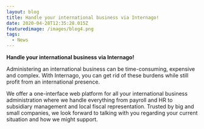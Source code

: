 ```yaml
---
layout: blog
title: Handle your international business via Internago!
date: 2020-04-28T12:35:28.015Z
featuredimage: /images/blog4.png
tags:
  - News
---
```

<!--StartFragment-->

**Handle your international business via Internago!**

Administering an international business can be time-consuming, expensive and complex. With Internago, you can get rid of these burdens while still profit from an international presence.

We offer a one-interface web platform for all your international business administration where we handle everything from payroll and HR to subsidiary management and local fiscal representation. Trusted by big and small companies, we look forward to talking with you regarding your current situation and how we might support.

<!--EndFragment-->